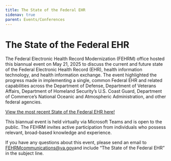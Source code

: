 ```yaml
---
title: The State of the Federal EHR
sidenav: true
parent: Events/Conferences
---
```

# The State of the Federal EHR

The Federal Electronic Health Record Modernization (FEHRM) office hosted this biannual event on May 21, 2025 to discuss the current and future state of the Federal Electronic Health Record (EHR), health information technology, and health information exchange. The event highlighted the progress made in implementing a single, common Federal EHR and related capabilities across the Department of Defense, Department of Veterans Affairs, Department of Homeland Security’s U.S. Coast Guard, Department of Commerce’s National Oceanic and Atmospheric Administration, and other federal agencies.


[View the most recent State of the Federal EHR here!](https://www.dvidshub.net/video/964679/may-2025-state-federal-ehr)


This biannual event is held virtually via Microsoft Teams and is open to the public. The FEHRM invites active participation from individuals who possess relevant, broad-based knowledge and experience.

If you have any questions about this event, please send an email to [FEHRMcommunications@va.gov](mailto:FEHRMcommunications@va.gov)and include “The State of the Federal EHR” in the subject line.
